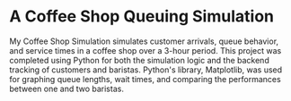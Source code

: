 # A Coffee Shop Queuing Simulation

My Coffee Shop Simulation simulates customer arrivals, queue behavior, and service times in a coffee shop over a 3-hour period. This project was completed using Python for both the simulation logic and the backend tracking of customers and baristas. Python's library, Matplotlib, was used for graphing queue lengths, wait times, and comparing the performances between one and two baristas.
